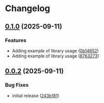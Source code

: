 # Changelog

## [0.1.0](https://github.com/esdatalabs/workforce/compare/v0.0.2...v0.1.0) (2025-09-11)


### Features

* Adding example of library usage ([0b14652](https://github.com/esdatalabs/workforce/commit/0b1465281650b8136d0759242915753d01b71e55))
* Adding example of library usage ([8763273](https://github.com/esdatalabs/workforce/commit/8763273a2a1bd4b29f68355c23045027f02deb78))

## [0.0.2](https://github.com/esdatalabs/workforce/compare/v0.0.1...v0.0.2) (2025-09-11)


### Bug Fixes

* initial release ([243b181](https://github.com/esdatalabs/workforce/commit/243b18129f62c79f19b165ba73667d079eb95f54))
